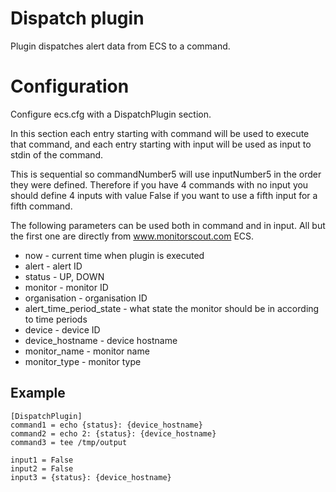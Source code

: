 # Dispatch plugin

Plugin dispatches alert data from ECS to a command. 

# Configuration

Configure ecs.cfg with a DispatchPlugin section. 

In this section each entry starting with command will be used to execute that command, and each entry starting with input will be used as input to stdin of the command. 

This is sequential so commandNumber5 will use inputNumber5 in the order they were defined. Therefore if you have 4 commands with no input you should define 4 inputs with value False if you want to use a fifth input for a fifth command. 

The following parameters can be used both in command and in input. All but the first one are directly from www.monitorscout.com ECS.

  * now - current time when plugin is executed
  * alert - alert ID
  * status - UP, DOWN
  * monitor - monitor ID
  * organisation - organisation ID
  * alert\_time\_period\_state - what state the monitor should be in according to time periods
  * device - device ID
  * device\_hostname - device hostname
  * monitor\_name - monitor name
  * monitor\_type - monitor type

## Example

    [DispatchPlugin]
    command1 = echo {status}: {device_hostname}
    command2 = echo 2: {status}: {device_hostname}
    command3 = tee /tmp/output

    input1 = False
    input2 = False
    input3 = {status}: {device_hostname}
